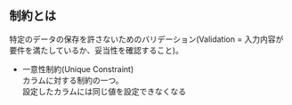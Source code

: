 ## 制約とは
特定のデータの保存を許さないためのバリデーション(Validation = 入力内容が要件を満たしているか、妥当性を確認すること)。
  - 一意性制約(Unique Constraint) <br>
  カラムに対する制約の一つ。 <br>
  設定したカラムには同じ値を設定できなくなる
